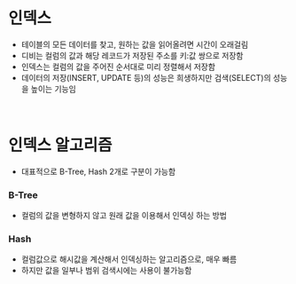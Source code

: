 # 인덱스

- 테이블의 모든 데이터를 찾고, 원하는 값을 읽어올려면 시간이 오래걸림
- 디비는 컬럼의 값과 해당 레코드가 저장된 주소를 키:값 쌍으로 저장함
- 인덱스는 컬럼의 값을 주어진 순서대로 미리 정렬해서 저장함
- 데이터의 저장(INSERT, UPDATE 등)의 성능은 희생하지만 검색(SELECT)의 성능을 높이는 기능임

<br/>

# 인덱스 알고리즘

- 대표적으로 B-Tree, Hash 2개로 구분이 가능함

### B-Tree

- 컬럼의 값을 변형하지 않고 원래 값을 이용해서 인덱싱 하는 방법

### Hash

- 컬럼값으로 해시값을 계산해서 인덱싱하는 알고리즘으로, 매우 빠름
- 하지만 값을 일부나 범위 검색시에는 사용이 불가능함
